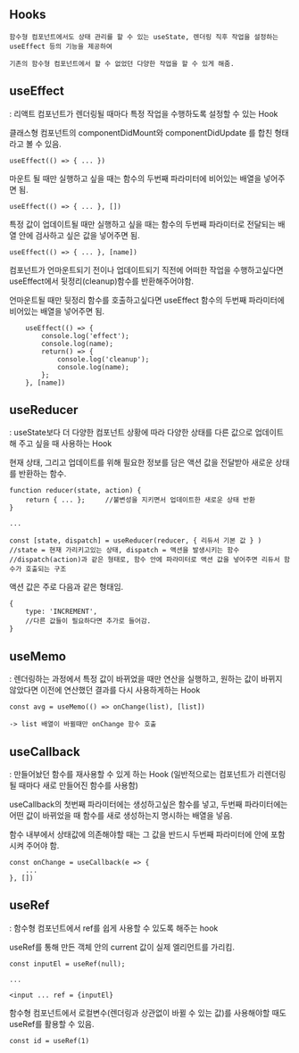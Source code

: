 ## Hooks

	함수형 컴포넌트에서도 상태 관리를 할 수 있는 useState, 렌더링 직후 작업을 설정하는 useEffect 등의 기능을 제공하여
	
	기존의 함수형 컴포넌트에서 할 수 없었던 다양한 작업을 할 수 있게 해줌.

## useEffect

: 리액트 컴포넌트가 렌더링될 때마다 특정 작업을 수행하도록 설정할 수 있는 Hook
	
클래스형 컴포넌트의 componentDidMount와 componentDidUpdate 를 합친 형태라고 볼 수 있음.
	
	
	useEffect(() => { ... })
	
	
마운트 될 때만 실행하고 싶을 때는 함수의 두번째 파라미터에 비어있는 배열을 넣어주면 됨.

	useEffect(() => { ... }, [])
	
	
특정 값이 업데이트될 때만 실행하고 싶을 때는 함수의 두번째 파라미터로 전달되는 배열 안에 검사하고 싶은 값을 넣어주면 됨.

	useEffect(() => { ... }, [name])
	
	
컴포넌트가 언마운트되기 전이나 업데이트되기 직전에 어떠한 작업을 수행하고싶다면 useEffect에서 뒷정리(cleanup)함수를 반환해주어야함.
	
언마운트될 때만 뒷정리 함수를 호출하고싶다면 useEffect 함수의 두번째 파라미터에 비어있는 배열을 넣어주면 됨.
	  
		useEffect(() => {
			console.log('effect');
			console.log(name);
			return() => {
				console.log('cleanup');
				console.log(name);
			};
		}, [name])
	
## useReducer

: useState보다 더 다양한 컴포넌트 상황에 따라 다양한 상태를 다른 값으로 업데이트해 주고 싶을 때 사용하는 Hook
	
현재 상태, 그리고 업데이트를 위해 필요한 정보를 담은 액션 값을 전달받아 새로운 상태를 반환하는 함수.
	
	function reducer(state, action) {
		return { ... }; 	//불변성을 지키면서 업데이트한 새로운 상태 반환
	}
	
	...
	
	const [state, dispatch] = useReducer(reducer, { 리듀서 기본 값 } )
	//state = 현재 가리키고있는 상태, dispatch = 액션을 발생시키는 함수
	//dispatch(action)과 같은 형태로, 함수 안에 파라미터로 액션 값을 넣어주면 리듀서 함수가 호출되는 구조
	
	
액션 값은 주로 다음과 같은 형태임.

	{
		type: 'INCREMENT',
		//다른 값들이 필요하다면 추가로 들어감.
	}	

## useMemo

: 렌더링하는 과정에서 특정 값이 바뀌었을 때만 연산을 실행하고, 원하는 값이 바뀌지 않았다면 이전에 연산했던 결과를 다시 사용하게하는 Hook
	
	
	const avg = useMemo(() => onChange(list), [list])
	
	-> list 배열이 바뀔때만 onChange 함수 호출
	
## useCallback

: 만들어놨던 함수를 재사용할 수 있게 하는 Hook (일반적으로는 컴포넌트가 리렌더링될 때마다 새로 만들어진 함수를 사용함)
	
useCallback의 첫번째 파라미터에는 생성하고싶은 함수를 넣고, 두번째 파라미터에는 어떤 값이 바뀌었을 때 함수를 새로 생성하는지 명시하는 배열을 넣음.
	  
함수 내부에서 상태값에 의존해야할 때는 그 값을 반드시 두번째 파라미터에 안에 포함시켜 주어야 함.
	
	
	const onChange = useCallback(e => {
		...
	}, [])
	
## useRef

: 함수형 컴포넌트에서 ref를 쉽게 사용할 수 있도록 해주는 hook

useRef를 통해 만든 객체 안의 current 값이 실제 엘리먼트를 가리킴.

	const inputEl = useRef(null);
	
	...
	
	<input ... ref = {inputEl}
	
함수형 컴포넌트에서 로컬변수(렌더링과 상관없이 바뀔 수 있는 값)를 사용해야할 때도 useRef를 활용할 수 있음.

	const id = useRef(1)
	
